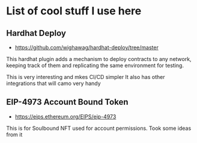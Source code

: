 # List of cool stuff I use here

## Hardhat Deploy

-   https://github.com/wighawag/hardhat-deploy/tree/master

This hardhat plugin adds a mechanism to deploy contracts to any network, keeping track of them and replicating the same environment for testing.

This is very interesting and mkes CI/CD simpler
It also has other integrations that will camo very handy

## EIP-4973 Account Bound Token

-   https://eips.ethereum.org/EIPS/eip-4973

This is for Soulbound NFT used for account permissions. Took some ideas from it
